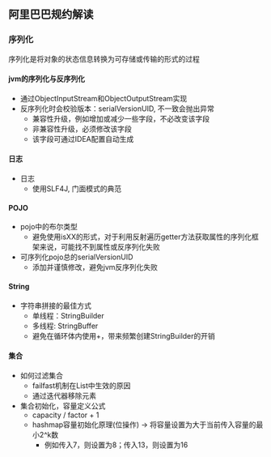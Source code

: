 ## 阿里巴巴规约解读

### 序列化

序列化是将对象的状态信息转换为可存储或传输的形式的过程

#### jvm的序列化与反序列化

* 通过ObjectInputStream和ObjectOutputStream实现
* 反序列化时会校验版本：serialVersionUID, 不一致会抛出异常
    * 兼容性升级，例如增加或减少一些字段，不必改变该字段
    * 非兼容性升级，必须修改该字段
    * 该字段可通过IDEA配置自动生成

#### 日志

* 日志
    * 使用SLF4J, 门面模式的典范

#### POJO

* pojo中的布尔类型
    * 避免使用isXX的形式，对于利用反射遍历getter方法获取属性的序列化框架来说，可能找不到属性或反序列化失败
* 可序列化pojo总的serialVersionUID
    * 添加并谨慎修改，避免jvm反序列化失败


#### String

* 字符串拼接的最佳方式
    * 单线程：StringBuilder
    * 多线程:  StringBuffer
    * 避免在循环体内使用+，带来频繁创建StringBuilder的开销

#### 集合

* 如何过滤集合
    * failfast机制在List中生效的原因
    * 通过迭代器移除元素
* 集合初始化，容量定义公式
    * capacity / factor + 1
    * hashmap容量初始化原理(位操作) -> 将容量设置为大于当前传入容量的最小2^k数
        * 例如传入7，则设置为8；传入13，则设置为16
